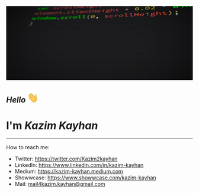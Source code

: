 <img src="coding.gif" width="100%" height="200px">

## _Hello_ <img src="wave.gif" width="30px">

# I'm **_Kazim Kayhan_**
---
How to reach me:

- Twitter: https://twitter.com/Kazim2kayhan
- LinkedIn: https://www.linkedin.com/in/kazim-kayhan
- Medium: https://kazim-kayhan.medium.com
- Showwcase: https://www.showwcase.com/kazim-kayhan
- Mail: <a href="mailto:mail4kazim.kayhan@gmail.com">mail4kazim.kayhan@gmail.com</a>

